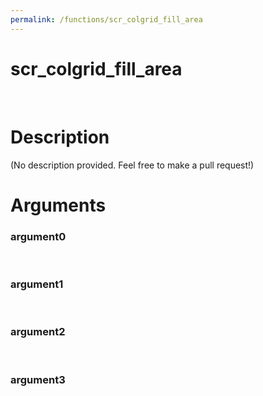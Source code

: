 ```yaml
---
permalink: /functions/scr_colgrid_fill_area
---
```

# scr_colgrid_fill_area  
&nbsp;  
# Description  
(No description provided. Feel free to make a pull request!) 
&nbsp;  
# Arguments
### argument0

&nbsp;    
### argument1

&nbsp;    
### argument2

&nbsp;    
### argument3

&nbsp;    


